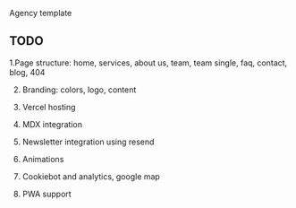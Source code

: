 Agency template

## TODO

1.Page structure: home, services, about us, team, team single, faq, contact, blog, 404

2. Branding: colors, logo, content

3. Vercel hosting

4. MDX integration

5. Newsletter integration using resend

6. Animations

7. Cookiebot and analytics, google map

8. PWA support
